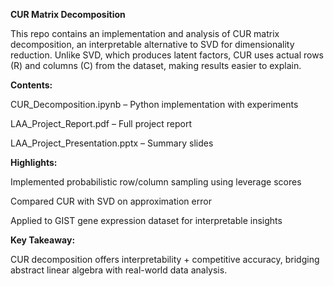 **CUR Matrix Decomposition**

This repo contains an implementation and analysis of CUR matrix decomposition, an interpretable alternative to SVD for dimensionality reduction. Unlike SVD, which produces latent factors, CUR uses actual rows (R) and columns (C) from the dataset, making results easier to explain.

**Contents:**

CUR_Decomposition.ipynb – Python implementation with experiments

LAA_Project_Report.pdf – Full project report

LAA_Project_Presentation.pptx – Summary slides

**Highlights:**

Implemented probabilistic row/column sampling using leverage scores

Compared CUR with SVD on approximation error

Applied to GIST gene expression dataset for interpretable insights


**Key Takeaway:**

CUR decomposition offers interpretability + competitive accuracy, bridging abstract linear algebra with real-world data analysis.

